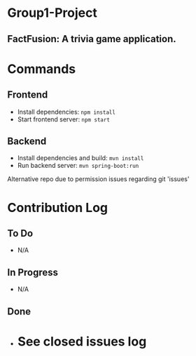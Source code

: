 # Group1-Project
## FactFusion: A trivia game application.

# Commands

## Frontend

- Install dependencies: `npm install`
- Start frontend server: `npm start`

## Backend

- Install dependencies and build: `mvn install`
- Run backend server: `mvn spring-boot:run`


Alternative repo due to permission issues regarding git 'issues'


# Contribution Log

## To Do

- N/A

## In Progress

- N/A

## Done
- # See closed issues log
